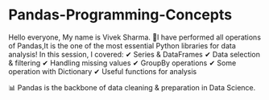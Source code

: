# Pandas-Programming-Concepts

Hello everyone, My name is Vivek Sharma.
🚀I have performed all operations of Pandas,It is the one of the most essential Python libraries for data analysis!
In this session, I covered:
✔ Series & DataFrames
✔ Data selection & filtering
✔ Handling missing values
✔ GroupBy operations
✔ Some operation with Dictionary
✔ Useful functions for analysis

📊 Pandas is the backbone of data cleaning & preparation in Data Science.
